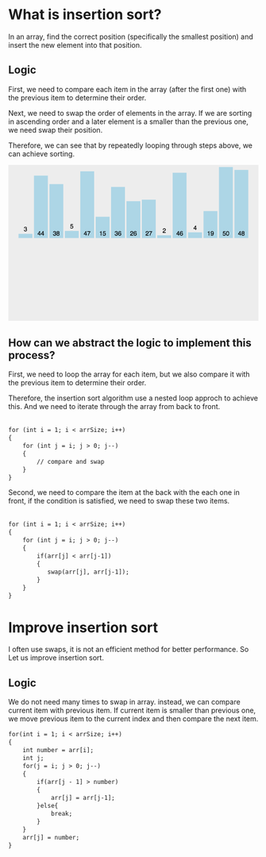 # What is insertion sort?

In an array, find the correct position (specifically the smallest position) and insert the new element into that position.

## Logic

First, we need to compare each item in the array (after the first one) with the previous item to determine their order.

Next, we need to swap the order of elements in the array. If we are sorting in ascending order and a later element is a smaller than the previous one, we need swap their position.

Therefore, we can see that by repeatedly looping through steps above, we can achieve sorting.

![alt text](insertion_sort.gif)

## How can we abstract the logic to implement this process?

First, we need to loop the array for each item, but we also compare it with the previous item to determine their order.

Therefore, the insertion sort algorithm use a nested loop approch to achieve this. And we need to iterate through the array from back to front.

```

for (int i = 1; i < arrSize; i++)
{
    for (int j = i; j > 0; j--)
    {
        // compare and swap
    }
}

```

Second, we need to compare the item at the back with the each one in front, if the condition is satisfied, we need to swap these two items.

```

for (int i = 1; i < arrSize; i++)
{
    for (int j = i; j > 0; j--)
    {
        if(arr[j] < arr[j-1])
        {
           swap(arr[j], arr[j-1]);
        }
    }
}

```

# Improve insertion sort
I often use swaps, it is not an efficient method for better performance. So Let us improve insertion sort.

## Logic
We do not need many times to swap in array. instead, we can compare current item with previous item. If current item is smaller than previous one, we move previous item to the current index and then compare the next item.

```
for(int i = 1; i < arrSize; i++)
{
    int number = arr[i];
    int j;
    for(j = i; j > 0; j--)
    {
        if(arr[j - 1] > number)
        {
            arr[j] = arr[j-1];
        }else{
            break;
        }
    }
    arr[j] = number;
}
```